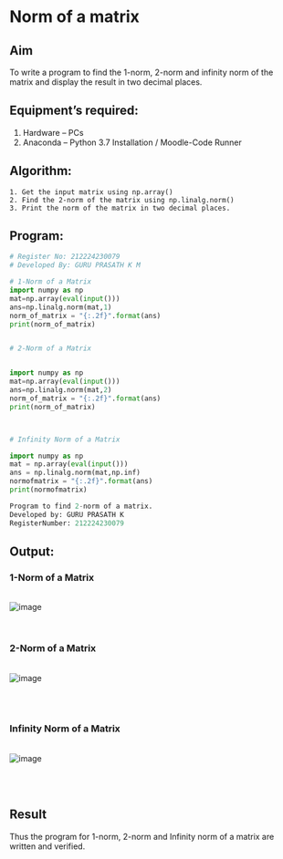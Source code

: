 # Norm of a matrix
## Aim
To write a program to find the 1-norm, 2-norm and infinity norm of the matrix and display the result in two decimal places.
## Equipment’s required:
1.	Hardware – PCs
2.	Anaconda – Python 3.7 Installation / Moodle-Code Runner
## Algorithm:
	1. Get the input matrix using np.array()   
    2. Find the 2-norm of the matrix using np.linalg.norm()
	3. Print the norm of the matrix in two decimal places.
## Program:
```Python
# Register No: 212224230079
# Developed By: GURU PRASATH K M

# 1-Norm of a Matrix
import numpy as np
mat=np.array(eval(input()))
ans=np.linalg.norm(mat,1)
norm_of_matrix = "{:.2f}".format(ans)
print(norm_of_matrix)


# 2-Norm of a Matrix


import numpy as np
mat=np.array(eval(input()))
ans=np.linalg.norm(mat,2)
norm_of_matrix = "{:.2f}".format(ans)
print(norm_of_matrix)



# Infinity Norm of a Matrix

import numpy as np
mat = np.array(eval(input()))
ans = np.linalg.norm(mat,np.inf)
normofmatrix = "{:.2f}".format(ans)
print(normofmatrix)

Program to find 2-norm of a matrix.
Developed by: GURU PRASATH K 
RegisterNumber: 212224230079

```
## Output:
### 1-Norm of a Matrix

<br>![image](https://github.com/user-attachments/assets/34a37310-c0e6-4c10-9f68-477b3eee5ed5)

<br>

### 2-Norm of a Matrix
<br>![image](https://github.com/user-attachments/assets/bfaff86f-fc69-4776-b53a-61bafa767c41)

<br>
<br>

### Infinity Norm of a Matrix
<br>![image](https://github.com/user-attachments/assets/aa13eefb-b17a-4c40-a8b9-59f3badada97)

<br>
<br>

## Result
Thus the program for 1-norm, 2-norm and Infinity norm of a matrix are written and verified.
